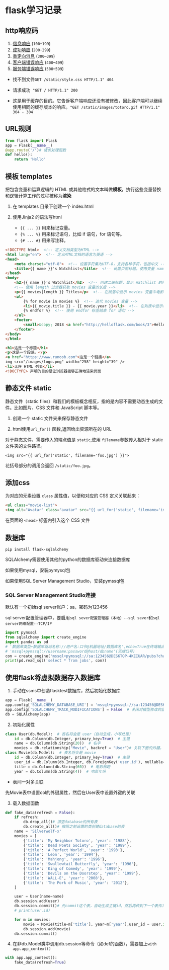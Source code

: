 # flask学习记录

## http响应码

1. [信息响应](https://developer.mozilla.org/zh-CN/docs/Web/HTTP/Status#信息响应) (`100`–`199`)
2. [成功响应](https://developer.mozilla.org/zh-CN/docs/Web/HTTP/Status#成功响应) (`200`–`299`)
3. [重定向消息](https://developer.mozilla.org/zh-CN/docs/Web/HTTP/Status#重定向消息) (`300`–`399`)
4. [客户端错误响应](https://developer.mozilla.org/zh-CN/docs/Web/HTTP/Status#客户端错误响应) (`400`–`499`)
5. [服务端错误响应](https://developer.mozilla.org/zh-CN/docs/Web/HTTP/Status#服务端错误响应) (`500`–`599`)

- 找不到文件`GET /static/style.css HTTP/1.1" 404 `

- 请求成功` "GET / HTTP/1.1" 200`
- 这是用于缓存的目的。它告诉客户端响应还没有被修改，因此客户端可以继续使用相同的缓存版本的响应。`"GET /static/images/totoro.gif HTTP/1.1" 304 -
  304`

## URL规则

```python
from flask import Flask
app = Flask(__name__)
@app.route('/')# 请求处理函数
def hello():
    return 'Hello'
```

## 模板 templates 

把包含变量和运算逻辑的 HTML 或其他格式的文本叫做**模板**，执行这些变量替换和逻辑计算工作的过程被称为**渲染**

1. 在 templates 目录下创建一个 index.html 

2. 使用Jinja2 的语法写html
   - `{{ ... }}` 用来标记变量。
   - `{% ... %}` 用来标记语句，比如 if 语句，for 语句等。
   - `{# ... #}` 用来写注释。

```html
<!DOCTYPE html>  <!-- 定义文档类型为HTML -->
<html lang="en">  <!-- 定义HTML文档的语言为英语 -->
<head>
    <meta charset="utf-8">  <!-- 设置字符集为UTF-8，支持各种字符，包括中文 -->
    <title>{{ name }}'s Watchlist</title>  <!-- 设置页面标题，使用变量 name 的值 -->
</head>
<body>
    <h2>{{ name }}'s Watchlist</h2>  <!-- 创建二级标题，显示 Watchlist 的所有者的名字 -->
    <!-- 使用 length 过滤器获取 movies 变量的长度 -->
    <p>{{ movies|length }} Titles</p>  <!-- 在段落中显示 movies 变量中电影的数量 -->
    <ul>
        {% for movie in movies %}  <!-- 迭代 movies 变量 -->
        <li>{{ movie.title }} - {{ movie.year }}</li>  <!-- 在列表中显示每部电影的标题和年份 -->
        {% endfor %}  <!-- 使用 endfor 标签结束 for 语句 -->
    </ul>
    <footer>
        <small>&copy; 2018 <a href="http://helloflask.com/book/3">HelloFlask</a></small>  <!-- 显示版权信息和链接到 HelloFlask 网站 -->
    </footer>
</body>
</html>
```

```html
<h1>这是一个标题</h1>
<p>这是一个段落。</p>
<a href="https://www.runoob.com">这是一个链接</a>
img src="/images/logo.png" width="258" height="39" />
<li>无序 HTML 列表</li>
<!DOCTYPE> 声明的目的是让浏览器能够正确地渲染页面
```

## 静态文件 static

静态文件（static files）和我们的模板概念相反，指的是内容不需要动态生成的文件。比如图片、CSS 文件和 JavaScript 脚本等。

1. 创建一个 static 文件夹来保存静态文件

2. html使用`url_for()` 函数,返回给出资源所在的 URL

对于静态文件，需要传入的端点值是 `static`,使用 `filename`参数传入相对于 static 文件夹的文件路径。

```
<img src="{{ url_for('static', filename='foo.jpg') }}">
```

花括号部分的调用会返回 `/static/foo.jpg`。

## 添加css

为对应的元素设置 `class` 属性值，以便和对应的 CSS 定义关联起来：

```html
<ul class="movie-list">
<img alt="Avatar" class="avatar" src="{{ url_for('static', filename='images/avatar.png') }}">
```

在页面的 `<head>` 标签内引入这个 CSS 文件

## 数据库

```pip
pip install flask-sqlalchemy
```

SQLAlchemy需要使用其他的python的数据库驱动来连接数据库

如果使用mysql，安装pymysql包

如果使用SQL Server Management Studio，安装pymssql包

### SQL Server Management Studio连接

默认有一个初始sql server账户：sa，密码为123456

sql server配置管理器中，要启用`sql sever配置管理器（本地）--sql sever`和`sql server网络配置--TCP/IP`

```python
import pymssql
from sqlalchemy import create_engine
import pandas as pd
# '数据库类型+数据库驱动名称://用户名:口令@机器地址/数据库名',echo=True在终端输出日志
# 'mssql+pymssql://username:password@host/dbname'(无端口号)
con = create_engine('mssql+pymssql://sa:123456@DESKTOP-4KEIUAR/pubs?charset=utf8')
print(pd.read_sql('select * from jobs', con))
```

## 使用flask将虚拟数据存入数据库

1. 手动在ssms中创造flasktest数据库，然后初始化数据库

```python
app = Flask(__name__)
app.config['SQLALCHEMY_DATABASE_URI'] = 'mssql+pymssql://sa:123456@DESKTOP-4KEIUAR/flasktest?charset=utf8'
app.config['SQLALCHEMY_TRACK_MODIFICATIONS'] = False  # 关闭对模型修改的监控
db = SQLAlchemy(app)
```

2. 初始化属性

```python
class User(db.Model):  # 表名将会是 user（自动生成，小写处理）
    id = db.Column(db.Integer, primary_key=True)  # 主键
    name = db.Column(db.String(20))  # 名字
    movies = db.relationship("Movie", backref = "User")# 关联下面的外鍵，不是表中col
class Movie(db.Model):  # 表名将会是 movie
    id = db.Column(db.Integer, primary_key=True)  # 主键
    user_id = db.Column(db.Integer, db.ForeignKey('user.id'), nullable=False)# 外键，用户id
    title = db.Column(db.String(60))  # 电影标题
    year = db.Column(db.String(4))  # 电影年份
```

- 表间一对多关联

先Movie表中设置col的外键属性，然后在User表中设置外键的关联

3. 载入数据函数

```python
def fake_data(refresh = False):
    if refresh:
        db.drop_all()# 清空database的所有表
        db.create_all()# 按照之前设置的类创建database的表
    name = 'Silverwolf-x'
    movies = [
        {'title': 'My Neighbor Totoro', 'year': '1988'},
        {'title': 'Dead Poets Society', 'year': '1989'},
        {'title': 'A Perfect World', 'year': '1993'},
        {'title': 'Leon', 'year': '1994'},
        {'title': 'Mahjong', 'year': '1996'},
        {'title': 'Swallowtail Butterfly', 'year': '1996'},
        {'title': 'King of Comedy', 'year': '1999'},
        {'title': 'Devils on the Doorstep', 'year': '1999'},
        {'title': 'WALL-E', 'year': '2008'},
        {'title': 'The Pork of Music', 'year': '2012'},
    ]

    user = User(name=name)
    db.session.add(user)
    db.session.commit()# 先commit这个表，自动生成主键id，然后再传到下一个表作为外键
    # print(user.id)

    for m in movies:
        movie = Movie(title=m['title'], year=m['year'],user_id = user.id)
        db.session.add(movie)
    db.session.commit()

```

4. 在非db.Model类中调用db.session等命令（如def的函数），需要加上`with app.app_context()`

```python
with app.app_context():
    fake_data(refresh=True)
```

